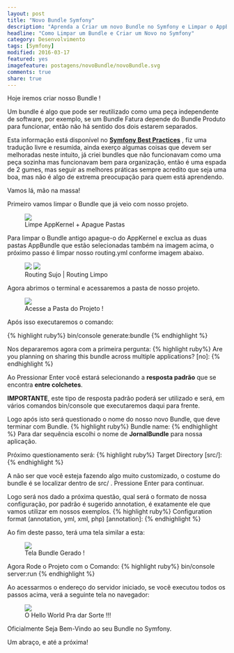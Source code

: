 ```yaml
---
layout: post
title: "Novo Bundle Symfony"
description: "Aprenda a Criar um novo Bundle no Symfony e Limpar o AppBundle()"
headline: "Como Limpar um Bundle e Criar um Novo no Symfony"
category: Desenvolvimento
tags: [Symfony]
modified: 2016-03-17
featured: yes
imagefeature: postagens/novoBundle/novoBundle.svg
comments: true
share: true
---
```


Hoje iremos criar nosso Bundle !

Um bundle é algo que pode ser reutilizado como uma peça independente de software, por exemplo, se um Bundle Fatura depende do Bundle Produto para funcionar, então não há sentido dos dois estarem separados.

Esta informação está disponível no **[Symfony Best Practices](http://symfony.com/doc/current/best_practices/creating-the-project.html)** , fiz uma tradução livre e resumida, ainda exerço algumas coisas que devem ser melhoradas neste intuito, já criei bundles que não funcionavam como uma peça sozinha mas funcionavam bem para organização, então é uma espada de 2 gumes, mas seguir as melhores práticas sempre acredito que seja uma boa, mas não é algo de extrema preocupação para quem está aprendendo.

Vamos lá, mão na massa!

Primeiro vamos limpar o Bundle que já veio com nosso projeto.

<figure>
	<img src="{{ site.url }}/images/bancoPostagens/novoBundle/limparPastasAppKernel.png">
	<figcaption><a data-toggle="tooltip" title="Limpando a estrutura.">Limpe AppKernel + Apague Pastas</a></figcaption>
</figure>

Para limpar o Bundle antigo apague-o do AppKernel e exclua as duas pastas AppBundle que estão selecionadas também na imagem acima, o próximo passo é limpar nosso routing.yml conforme imagem abaixo.

<figure class="half">
	<a href="{{ site.url }}/images/bancoPostagens/novoBundle/routingSujo.png"><img src="{{ site.url }}/images/bancoPostagens/novoBundle/routingSujo.png"></a>
	<a href="{{ site.url }}/images/bancoPostagens/novoBundle/routingLimpo.png"><img src="{{ site.url }}/images/bancoPostagens/novoBundle/routingLimpo.png"></a>
	<figcaption><a data-toggle="tooltip" title="Apague Tudo">Routing Sujo | Routing Limpo</a></figcaption>
</figure>

Agora abrimos o terminal e acessaremos a pasta de nosso projeto.

<figure>
	<img src="{{ site.url }}/images/bancoPostagens/novoBundle/pastaProjeto.png">
	<figcaption><a data-toggle="tooltip" title="CD BLOG">Acesse a Pasta do Projeto !</a></figcaption>
</figure>

Após isso executaremos o comando:

{% highlight ruby%}
bin/console generate:bundle
{% endhighlight %}

Nos depararemos agora com a primeira pergunta:
{% highlight ruby%}
Are you planning on sharing this bundle across multiple applications? [no]:
{% endhighlight %}

Ao Pressionar Enter você estará selecionando a **resposta padrão** que se encontra **entre colchetes**.

**IMPORTANTE**, este tipo de resposta padrão poderá ser utilizado e será, em vários comandos bin/console que executaremos daqui para frente.

Logo após isto será questionado o nome do nosso novo Bundle, que deve terminar com Bundle.
{% highlight ruby%}
Bundle name:
{% endhighlight %}
Para dar sequência escolhi o nome de **JornalBundle** para nossa aplicação.

Próximo questionamento será:
{% highlight ruby%}
Target Directory [src/]:
{% endhighlight %}

A não ser que você esteja fazendo algo muito customizado, o costume do bundle é se localizar dentro de src/ .
Pressione Enter para continuar.

Logo será nos dado a próxima questão, qual será o formato de nossa configuração, por padrão é sugerido annotation, é exatamente ele que vamos utilizar em nossos exemplos.
{% highlight ruby%}
Configuration format (annotation, yml, xml, php) [annotation]:
{% endhighlight %}

Ao fim deste passo, terá uma tela similar a esta:
<figure>
	<img src="{{ site.url }}/images/bancoPostagens/novoBundle/generateBundle.png">
	<figcaption><a data-toggle="tooltip" title="Bundle Gerado!">Tela Bundle Gerado !</a></figcaption>
</figure>

Agora Rode o Projeto com o Comando:
{% highlight ruby%}
bin/console server:run
{% endhighlight %}

Ao acessarmos o endereço do servidor iniciado, se você executou todos os passos acima, verá a seguinte tela no navegador:

<figure>
	<img src="{{ site.url }}/images/bancoPostagens/novoBundle/navegadorHelloWorld.png">
	<figcaption><a data-toggle="tooltip" title="Hello World !">O Hello World Pra dar Sorte !!!</a></figcaption>
</figure>

Oficialmente Seja Bem-Vindo ao seu Bundle no Symfony.

Um abraço, e até a próxima!
